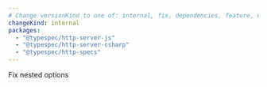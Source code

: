 ```yaml
---
# Change versionKind to one of: internal, fix, dependencies, feature, deprecation, breaking
changeKind: internal
packages:
  - "@typespec/http-server-js"
  - "@typespec/http-server-csharp"
  - "@typespec/http-specs"
---
```


Fix nested options
